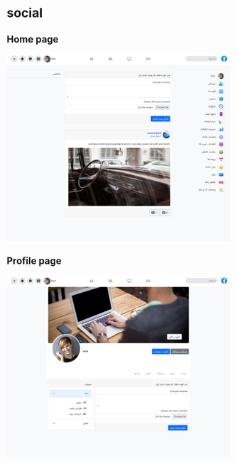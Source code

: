 # social

## Home page
![alt text](https://raw.githubusercontent.com/alirezaghd/social/main/Home.png)

## Profile page
![alt text](https://raw.githubusercontent.com/alirezaghd/social/main/profile.png)
